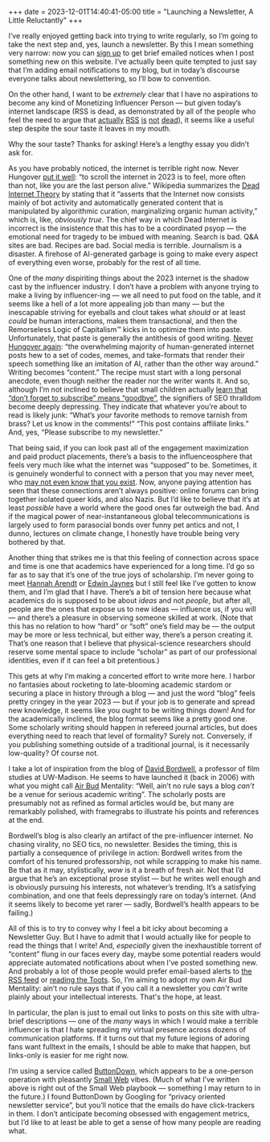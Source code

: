 +++
date = 2023-12-01T14:40:41-05:00
title = "Launching a Newsletter, A Little Reluctantly"
+++

I’ve really enjoyed getting back into trying to write regularly, so I’m going to
take the next step and, yes, launch a newsletter. By this I mean something very
narrow: now you can [sign up][bd] to get brief emailed notices when I post
something new on this website. I‘ve actually been quite tempted to just say that
I’m adding email notifications to my blog, but in today’s discourse everyone
talks about newslettering, so I’ll bow to convention.

[bd]: https://buttondown.email/pkgw

On the other hand, I want to be *extremely* clear that I have no aspirations to
become any kind of Monetizing Influencer Person — but given today’s internet
landscape (RSS is dead, as demonstrated by all of the people who feel the need
to argue that [actually][rss1] [RSS][rss2] [is][rss3] [not][rss4] [dead][rss5]),
it seems like a useful step despite the sour taste it leaves in my mouth.

[rss1]: https://www.wprssaggregator.com/is-rss-dead/
[rss2]: https://mikevdv.dev/blog/2022-06-12-is-rss-dead
[rss3]: https://medium.com/lost-but-coding/rss-isnt-dead-in-fact-it-has-never-been-more-alive-6d2e7d55ff30
[rss4]: https://www.reddit.com/r/digitalminimalism/comments/1186oqh/why_does_no_one_talk_about_rss_readers/
[rss5]: https://www.wesbaker.com/2021-02-17-rss-isnt-dead/

<!-- more -->

Why the sour taste? Thanks for asking! Here’s a lengthy essay you didn’t ask
for.

As you have probably noticed, the internet is terrible right now. Never Hungover
[put it well][1]: “to scroll the internet in 2023 is to feel, more often than
not, like you are the last person alive.” Wikipedia summarizes the [Dead
Internet Theory][2] by stating that it “asserts that the Internet now consists
mainly of bot activity and automatically generated content that is manipulated
by algorithmic curation, marginalizing organic human activity,” which is, like,
*obviously true*. The chief way in which Dead Internet is incorrect is the
insistence that this has to be a coordinated psyop — the emotional need for
tragedy to be imbued with meaning. Search is bad. Q&A sites are bad. Recipes are
bad. Social media is terrible. Journalism is a disaster. A firehose of
AI-generated garbage is going to make every aspect of everything even worse,
probably for the rest of all time.

[1]: https://www.neverhungover.club/p/matthew-lillard-and-the-dead-internet
[2]: https://en.wikipedia.org/wiki/Dead_Internet_theory

One of the *many* dispiriting things about the 2023 internet is the shadow cast
by the influencer industry. I don’t have a problem with anyone trying to make a
living by influencer-ing — we all need to put food on the table, and it seems
like a hell of a lot more appealing job than many — but the inescapable striving
for eyeballs and clout takes what *should* or at least *could* be human
interactions, makes them transactional, and then the Remorseless Logic of
Capitalism™ kicks in to optimize them into paste. Unfortunately, that paste is
generally the antithesis of good writing. [Never Hungover again][1]: “the
overwhelming majority of human-generated internet posts hew to a set of codes,
memes, and take-formats that render their speech something like an imitation of
AI, rather than the other way around.” Writing becomes “content.” The recipe
must start with a long personal anecdote, even though neither the reader nor the
writer wants it. And so, although I’m not inclined to believe that small
children actually [learn that “don’t forget to subscribe” means “goodbye”][3],
the signifiers of SEO thralldom become deeply depressing. They indicate that
whatever you’re about to read is likely junk: “What’s *your* favorite methods to
remove tarnish from brass? Let us know in the comments!” “This post contains
affiliate links.” And, yes, “Please subscribe to my newsletter.”

[3]: https://twitter.com/tomgara/status/860938163526799362

That being said, if you can look past all of the engagement maximization and
paid product placements, there’s a basis to the influenceosphere that feels very
much like what the internet was “supposed” to be. Sometimes, it is genuinely
wonderful to connect with a person that you may never meet, who [may not even
know that you exist][7]. Now, anyone paying attention has seen that these
connections aren’t always positive: online forums can bring together isolated
queer kids, and also Nazis. But I’d like to believe that it’s at least
*possible* have a world where the good ones far outweigh the bad. And if the
magical power of near-instantaneous global telecommunications is largely used to
form parasocial bonds over funny pet antics and not, I dunno, lectures on
climate change, I honestly have trouble being very bothered by that.

[7]: https://en.wikipedia.org/wiki/Parasocial_interaction

Another thing that strikes me is that this feeling of connection across space
and time is one that academics have experienced for a long time. I’d go so far
as to say that it’s one of the true joys of scholarship. I’m never going to meet
[Hannah Arendt][arendt] or [Edwin Jaynes][jaynes] but I still feel like I’ve
gotten to know them, and I’m glad that I have. There’s a bit of tension here
because what academics do is supposed to be about *ideas* and not *people*, but
after all, people are the ones that expose us to new ideas — influence us, if
you will — and there’s a pleasure in observing someone skilled at work. (Note
that this has no relation to how “hard” or “soft” one’s field may be — the
output may be more or less technical, but either way, there’s a person creating
it. That’s one reason that I believe that physical-science researchers should
reserve some mental space to include “scholar” as part of our professional
identities, even if it can feel a bit pretentious.)

[arendt]: https://en.wikipedia.org/wiki/Hannah_Arendt
[jaynes]: https://en.wikipedia.org/wiki/Edwin_Thompson_Jaynes

This gets at why I’m making a concerted effort to write more here. I harbor no
fantasies about rocketing to late-blooming academic stardom or securing a place
in history through a blog — and just the word “blog” feels pretty cringey in the
year 2023 — but if your job is to generate and spread new knowledge, it seems
like you ought to be writing things down! And for the academically inclined, the
blog format seems like a pretty good one. Some scholarly writing should happen
in refereed journal articles, but does everything need to reach that level of
formality? Surely not. Conversely, if you publishing something outside of a
traditional journal, is it necessarily low-quality? Of course not. 

I take a lot of inspiration from the blog of [David Bordwell][bordwell], a
professor of film studies at UW-Madison. He seems to have launched it (back in
2006) with what you might call [Air Bud] Mentality: “Well, ain’t no rule says a
blog *can’t* be a venue for serious academic writing”. The scholarly posts are
presumably not as refined as formal articles would be, but many are remarkably
polished, with framegrabs to illustrate his points and references at the end.

[bordwell]: http://www.davidbordwell.net/blog/
[Air Bud]: https://www.quotes.net/mquote/108214

Bordwell’s blog is also clearly an artifact of the pre-influencer internet. No
chasing virality, no SEO tics, no newsletter. Besides the timing, this is
partially a consequence of privilege in action: Bordwell writes from the comfort
of his tenured professorship, not while scrapping to make his name. Be that as
it may, stylistically, *wow* is it a breath of fresh air. Not that I’d argue
that he’s an exceptional prose stylist — but he writes well enough and is
obviously pursuing his interests, not whatever’s trending. It’s a satisfying
combination, and one that feels depressingly rare on today’s internet. (And it
seems likely to become yet rarer — sadly, Bordwell’s health appears to be
failing.)

All of this is to try to convey why I feel a bit icky about becoming a
Newsletter Guy. But I have to admit that I would actually like for people to
read the things that I write! And, *especially* given the inexhaustible torrent
of “content” flung in our faces every day, maybe some potential readers would
appreciate automated notifications about when I’ve posted something new. And
probably a lot of those people would prefer email-based alerts to [the RSS
feed](/rss.xml) or [reading the Toots][6]. So, I’m aiming to adopt my own Air
Bud Mentality: ain’t no rule says that if you call it a newsletter you *can’t*
write plainly about your intellectual interests. That's the hope, at least.

[6]: https://mastodon.world/@pkgw

In particular, the plan is just to email out links to posts on this site with
ultra-brief descriptions — one of the *many* ways in which I would make a
terrible influencer is that I hate spreading my virtual presence across dozens
of communication platforms. If it turns out that my future legions of adoring
fans want fulltext in the emails, I should be able to make that happen, but
links-only is easier for me right now.

I’m using a service called [ButtonDown][4], which appears to be a one-person
operation with pleasantly [Small Web][5] vibes. (Much of what I’ve written above
is right out of the Small Web playbook — something I may return to in the
future.) I found ButtonDown by Googling for “privacy oriented newsletter
service”, but you’ll notice that the emails do have click-trackers in them. I
don’t anticipate becoming obsessed with engagement metrics, but I’d like to at
least be able to get a sense of how many people are reading what.

[4]: https://buttondown.email/
[5]: https://neustadt.fr/essays/the-small-web/
